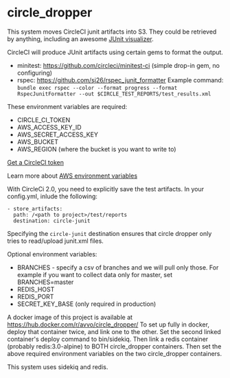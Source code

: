 # circle_dropper

This system moves CircleCI junit artifacts into S3.  They could be retrieved by anything, including an awesome [JUnit visualizer](https://github.com/avvo/junit_visualizer).

CircleCI will produce JUnit artifacts using certain gems to format the output.

 * minitest: https://github.com/circleci/minitest-ci (simple drop-in gem, no configuring)
 * rspec: https://github.com/sj26/rspec_junit_formatter
    Example command: `bundle exec rspec --color --format progress --format RspecJunitFormatter --out $CIRCLE_TEST_REPORTS/test_results.xml`

These environment variables are required:

* CIRCLE_CI_TOKEN
* AWS_ACCESS_KEY_ID
* AWS_SECRET_ACCESS_KEY
* AWS_BUCKET
* AWS_REGION (where the bucket is you want to write to)

[Get a CircleCI token](https://circleci.com/account/api)

Learn more about [AWS environment variables](https://github.com/aws/aws-sdk-ruby)

With CircleCi 2.0, you need to explicitly save the test artifacts. In your config.yml, inlude the following:
```
- store_artifacts:
  path: /<path to project>/test/reports
  destination: circle-junit
```
Specifying the `circle-junit` destination ensures that circle dropper only tries to read/upload junit.xml files.

Optional environment variables:

* BRANCHES - specify a csv of branches and we will pull only those.  For example if you want to collect data only for master, set BRANCHES=master
* REDIS_HOST
* REDIS_PORT
* SECRET_KEY_BASE (only required in production)

A docker image of this project is available at https://hub.docker.com/r/avvo/circle_dropper/
To set up fully in docker, deploy that container twice, and link one to the other.  Set the second linked container's deploy command to bin/sidekiq.  Then link a redis container (probably redis:3.0-alpine) to BOTH circle_dropper containers.  Then set the above required environment variables on the two circle_dropper containers.

This system uses sidekiq and redis.

